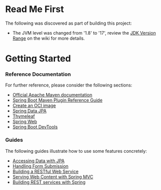 # Read Me First
The following was discovered as part of building this project:

* The JVM level was changed from '1.8' to '17', review the [JDK Version Range](https://github.com/spring-projects/spring-framework/wiki/Spring-Framework-Versions#jdk-version-range) on the wiki for more details.

# Getting Started

### Reference Documentation
For further reference, please consider the following sections:

* [Official Apache Maven documentation](https://maven.apache.org/guides/index.html)
* [Spring Boot Maven Plugin Reference Guide](https://docs.spring.io/spring-boot/docs/3.0.7-SNAPSHOT/maven-plugin/reference/html/)
* [Create an OCI image](https://docs.spring.io/spring-boot/docs/3.0.7-SNAPSHOT/maven-plugin/reference/html/#build-image)
* [Spring Data JPA](https://docs.spring.io/spring-boot/docs/3.0.7-SNAPSHOT/reference/htmlsingle/#data.sql.jpa-and-spring-data)
* [Thymeleaf](https://docs.spring.io/spring-boot/docs/3.0.7-SNAPSHOT/reference/htmlsingle/#web.servlet.spring-mvc.template-engines)
* [Spring Web](https://docs.spring.io/spring-boot/docs/3.0.7-SNAPSHOT/reference/htmlsingle/#web)
* [Spring Boot DevTools](https://docs.spring.io/spring-boot/docs/3.0.7-SNAPSHOT/reference/htmlsingle/#using.devtools)

### Guides
The following guides illustrate how to use some features concretely:

* [Accessing Data with JPA](https://spring.io/guides/gs/accessing-data-jpa/)
* [Handling Form Submission](https://spring.io/guides/gs/handling-form-submission/)
* [Building a RESTful Web Service](https://spring.io/guides/gs/rest-service/)
* [Serving Web Content with Spring MVC](https://spring.io/guides/gs/serving-web-content/)
* [Building REST services with Spring](https://spring.io/guides/tutorials/rest/)

